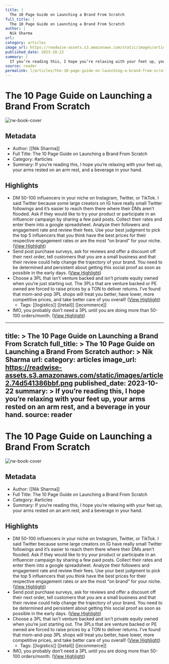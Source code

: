 ```yaml
---
title: |
  The 10 Page Guide on Launching a Brand From Scratch
full_title: |
  The 10 Page Guide on Launching a Brand From Scratch
author: |
  Nik Sharma
url: 
category: articles
image_url: https://readwise-assets.s3.amazonaws.com/static/images/article2.74d541386bbf.png
published_date: 2023-10-22
summary: |
  If you’re reading this, I hope you’re relaxing with your feet up, your arms rested on an arm rest, and a beverage in your hand.
source: reader
permalink: l/articles/the-10-page-guide-on-launching-a-brand-from-scratch
---
```

# The 10 Page Guide on Launching a Brand From Scratch

![rw-book-cover](https://readwise-assets.s3.amazonaws.com/static/images/article2.74d541386bbf.png)

## Metadata
- Author: [[Nik Sharma]]
- Full Title: The 10 Page Guide on Launching a Brand From Scratch
- Category: #articles
- Summary: If you’re reading this, I hope you’re relaxing with your feet up, your arms rested on an arm rest, and a beverage in your hand.

## Highlights
- DM 50-100 influencers in your niche on Instagram, Twitter, or TikTok. I said Twitter because some large creators on IG have really small Twitter followings and it’s easier to reach them there where their DMs aren’t flooded. Ask if they would like to try your product or participate in an influencer campaign by sharing a few paid posts.
  Collect their rates and enter them into a google spreadsheet.
  Analyze their followers and engagement rate and review their fees. Use your best judgment to pick the top 5 influencers that you think have the best prices for their respective engagement rates or are the most “on brand” for your niche. ([View Highlight](https://read.readwise.io/read/01hdr75kracb215kc4qte6327g))
- Send post purchase surveys, ask for reviews and offer a discount off their next order, tell customers that you are a small business and that their review could help change the trajectory of your brand. You need to be determined and persistent about getting this social proof as soon as possible in the early days. ([View Highlight](https://read.readwise.io/read/01hdr74xtbnyg4hr7vdmwphtae))
- Choose a 3PL that isn’t venture backed and isn’t private equity owned when you’re just starting out. The 3PLs that are venture backed or PE owned are forced to raise prices by a TON to deliver returns. I’ve found that mom-and-pop 3PL shops will treat you better, have lower, more competitive prices, and take better care of you overall! ([View Highlight](https://read.readwise.io/read/01hdr7450hrq9dy3aarb9tgdxr))
    - Tags: [[logistics]] [[retail]] [[ecommerce]] 
- IMO, you probably don’t need a 3PL until you are doing more than 50-100 orders/month. ([View Highlight](https://read.readwise.io/read/01hdr76sn0avtz86fc9e8p3fx4))


---
title: >
  The 10 Page Guide on Launching a Brand From Scratch
full_title: >
  The 10 Page Guide on Launching a Brand From Scratch
author: >
  Nik Sharma
url: 
category: articles
image_url: https://readwise-assets.s3.amazonaws.com/static/images/article2.74d541386bbf.png
published_date: 2023-10-22
summary: >
  If you’re reading this, I hope you’re relaxing with your feet up, your arms rested on an arm rest, and a beverage in your hand.
source: reader
---
# The 10 Page Guide on Launching a Brand From Scratch

![rw-book-cover](https://readwise-assets.s3.amazonaws.com/static/images/article2.74d541386bbf.png)

## Metadata
- Author: [[Nik Sharma]]
- Full Title: The 10 Page Guide on Launching a Brand From Scratch
- Category: #articles
- Summary: If you’re reading this, I hope you’re relaxing with your feet up, your arms rested on an arm rest, and a beverage in your hand.

## Highlights
- DM 50-100 influencers in your niche on Instagram, Twitter, or TikTok. I said Twitter because some large creators on IG have really small Twitter followings and it’s easier to reach them there where their DMs aren’t flooded. Ask if they would like to try your product or participate in an influencer campaign by sharing a few paid posts.
  Collect their rates and enter them into a google spreadsheet.
  Analyze their followers and engagement rate and review their fees. Use your best judgment to pick the top 5 influencers that you think have the best prices for their respective engagement rates or are the most “on brand” for your niche. ([View Highlight](https://read.readwise.io/read/01hdr75kracb215kc4qte6327g))
- Send post purchase surveys, ask for reviews and offer a discount off their next order, tell customers that you are a small business and that their review could help change the trajectory of your brand. You need to be determined and persistent about getting this social proof as soon as possible in the early days. ([View Highlight](https://read.readwise.io/read/01hdr74xtbnyg4hr7vdmwphtae))
- Choose a 3PL that isn’t venture backed and isn’t private equity owned when you’re just starting out. The 3PLs that are venture backed or PE owned are forced to raise prices by a TON to deliver returns. I’ve found that mom-and-pop 3PL shops will treat you better, have lower, more competitive prices, and take better care of you overall! ([View Highlight](https://read.readwise.io/read/01hdr7450hrq9dy3aarb9tgdxr))
    - Tags: [[logistics]] [[retail]] [[ecommerce]] 
- IMO, you probably don’t need a 3PL until you are doing more than 50-100 orders/month. ([View Highlight](https://read.readwise.io/read/01hdr76sn0avtz86fc9e8p3fx4))


